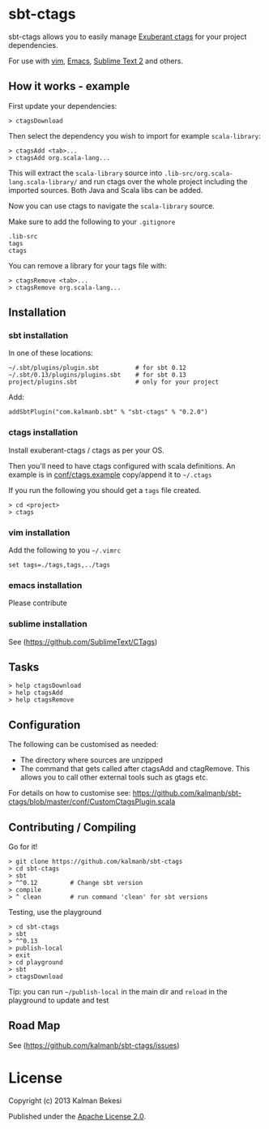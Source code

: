 # sbt-ctags

sbt-ctags allows you to easily manage [Exuberant ctags](http://ctags.sourceforge.net/) for your project dependencies.

For use with [vim](http://www.vim.org/), [Emacs](http://www.gnu.org/software/emacs/), [Sublime Text 2](http://www.sublimetext.com/) and others.

## How it works - example
First update your dependencies:

    > ctagsDownload

Then select the dependency you wish to import for example `scala-library`:

    > ctagsAdd <tab>...
    > ctagsAdd org.scala-lang...

This will extract the `scala-library` source into `.lib-src/org.scala-lang.scala-library/` and run ctags over the whole project including the imported sources. Both Java and Scala libs can be added.

Now you can use ctags to navigate the `scala-library` source.

Make sure to add the following to your `.gitignore`

    .lib-src
    tags
    ctags

You can remove a library for your tags file with:

    > ctagsRemove <tab>...
    > ctagsRemove org.scala-lang...


## Installation

### sbt installation
In one of these locations:

    ~/.sbt/plugins/plugin.sbt          # for sbt 0.12
    ~/.sbt/0.13/plugins/plugins.sbt    # for sbt 0.13
    project/plugins.sbt                # only for your project

Add:

    addSbtPlugin("com.kalmanb.sbt" % "sbt-ctags" % "0.2.0")


### ctags installation
Install exuberant-ctags / ctags as per your OS.

Then you'll need to have ctags configured with scala definitions. An example is in [conf/ctags.example](https://github.com/kalmanb/sbt-ctags/blob/master/conf/ctags.example) copy/append it to `~/.ctags`

If you run the following you should get a `tags` file created.

    > cd <project>
    > ctags

### vim installation
Add the following to you `~/.vimrc`

    set tags=./tags,tags,../tags


### emacs installation
Please contribute


### sublime installation
See (https://github.com/SublimeText/CTags)

## Tasks

    > help ctagsDownload
    > help ctagsAdd 
    > help ctagsRemove

## Configuration
The following can be customised as needed:

* The directory where sources are unzipped
* The command that gets called after ctagsAdd and ctagRemove. This allows you to call other external tools such as gtags etc.

For details on how to customise see: https://github.com/kalmanb/sbt-ctags/blob/master/conf/CustomCtagsPlugin.scala

## Contributing / Compiling
Go for it!

    > git clone https://github.com/kalmanb/sbt-ctags
    > cd sbt-ctags
    > sbt
    > ^^0.12         # Change sbt version
    > compile
    > ^ clean        # run command 'clean' for sbt versions

Testing, use the playground

    > cd sbt-ctags
    > sbt
    > ^^0.13
    > publish-local
    > exit
    > cd playground
    > sbt
    > ctagsDownload

Tip: you can run `~/publish-local` in the main dir and `reload` in the playground to update and test

## Road Map
See (https://github.com/kalmanb/sbt-ctags/issues)

# License

Copyright (c) 2013 Kalman Bekesi

Published under the [Apache License 2.0](http://en.wikipedia.org/wiki/Apache_license).
